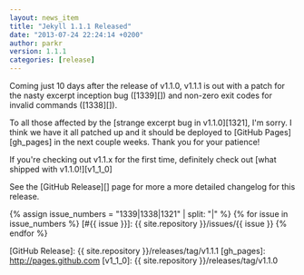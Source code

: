 ```yaml
---
layout: news_item
title: "Jekyll 1.1.1 Released"
date: "2013-07-24 22:24:14 +0200"
author: parkr
version: 1.1.1
categories: [release]
---
```



Coming just 10 days after the release of v1.1.0, v1.1.1 is out with a patch for the nasty
excerpt inception bug ([1339][]) and non-zero exit codes for invalid commands
([1338][]).

To all those affected by the [strange excerpt bug in v1.1.0][1321], I'm sorry. I think we
have it all patched up and it should be deployed to [GitHub Pages][gh_pages] in the next
couple weeks. Thank you for your patience!

If you're checking out v1.1.x for the first time, definitely check out [what shipped with
v1.1.0!][v1_1_0]

See the [GitHub Release][] page for more a more detailed changelog for this release.

{% assign issue_numbers = "1339|1338|1321" | split: "|" %}
{% for issue in issue_numbers %}
[#{{ issue }}]: {{ site.repository }}/issues/{{ issue }}
{% endfor %}

[GitHub Release]: {{ site.repository }}/releases/tag/v1.1.1
[gh_pages]: http://pages.github.com
[v1_1_0]: {{ site.repository }}/releases/tag/v1.1.0
